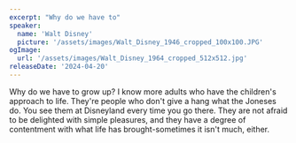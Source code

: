 ```yaml
---
excerpt: "Why do we have to"
speaker:
  name: 'Walt Disney'
  picture: '/assets/images/Walt_Disney_1946_cropped_100x100.JPG'
ogImage:
  url: '/assets/images/Walt_Disney_1964_cropped_512x512.jpg'
releaseDate: '2024-04-20'
---
```


Why do we have to grow up? I know more adults who have the children's approach to life. They're people who don't give a hang what the Joneses do. You see them at Disneyland every time you go there. They are not afraid to be delighted with simple pleasures, and they have a degree of contentment with what life has brought-sometimes it isn't much, either.
